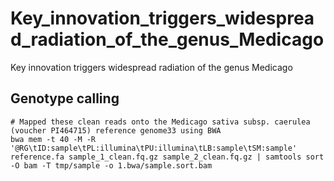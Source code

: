 # Key_innovation_triggers_widespread_radiation_of_the_genus_Medicago

Key innovation triggers widespread radiation of the genus Medicago

## Genotype calling

```
# Mapped these clean reads onto the Medicago sativa subsp. caerulea (voucher PI464715) reference genome33 using BWA
bwa mem -t 40 -M -R '@RG\tID:sample\tPL:illumina\tPU:illumina\tLB:sample\tSM:sample' reference.fa sample_1_clean.fq.gz sample_2_clean.fq.gz | samtools sort -O bam -T tmp/sample -o 1.bwa/sample.sort.bam
```
